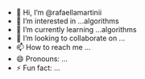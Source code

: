 - 👋 Hi, I’m @rafaellamartinii 
- 👀 I’m interested in ...algorithms
- 🌱 I’m currently learning ...algorithms
- 💞️ I’m looking to collaborate on ...
- 📫 How to reach me ...
- 😄 Pronouns: ...
- ⚡ Fun fact: ...

<!---
rafaellamartinii/rafaellamartinii is a ✨ special ✨ repository because its `README.md` (this file) appears on your GitHub profile.
You can click the Preview link to take a look at your changes.
--->
